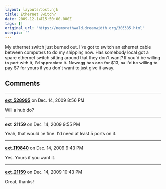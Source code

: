 ```yaml
---
layout: layouts/post.njk
title: Ethernet Switch?
date: 2009-12-14T15:50:00.000Z
tags: []
original_url: 'https://nemorathwald.dreamwidth.org/305385.html'
userpic: ''
---
```

My ethernet switch just burned out. I've got to switch an ethernet cable between computers to do my shipping now. Has somebody local got a spare ethernet switch sitting around that they don't want? If you'd be willing to part with it, I'd appreciate it. Newegg has one for $13, so I'd be willing to pay $7 for yours if you don't want to just give it away.

## Comments

---

**[ext_528995](https://www.dreamwidth.org/users/ext_528995)** on Dec. 14, 2009 8:56 PM

Will a hub do?

---

**[ext_21159](https://www.dreamwidth.org/users/ext_21159)** on Dec. 14, 2009 9:55 PM

Yeah, that would be fine. I'd need at least 5 ports on it.

---

**[ext_119840](https://www.dreamwidth.org/users/ext_119840)** on Dec. 14, 2009 9:43 PM

Yes. Yours if you want it.

---

**[ext_21159](https://www.dreamwidth.org/users/ext_21159)** on Dec. 14, 2009 10:43 PM

Great, thanks!
